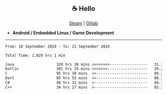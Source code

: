 <h2 align="center"> ☕ Hello </h2>

<p align="center">
  <a href="https://steamcommunity.com/id/Niforances/">Steam</a> |
  <a href="https://gitlab.com/niforances">Gitlab</a>
</p>

 - **Android / Embedded Linux / Game Development**

------

<!--START_SECTION:waka-->

```txt
From: 10 September 2020 - To: 21 September 2024

Total Time: 1,029 hrs 1 min

Java                   320 hrs 38 mins >>>>>>>>-----------------   31.16 %
Kotlin                 301 hrs 25 mins >>>>>>>------------------   29.29 %
C                      95 hrs 38 mins  >>-----------------------   09.29 %
Dart                   85 hrs 55 mins  >>-----------------------   08.35 %
C#                     48 hrs 32 mins  >------------------------   04.72 %
C++                    34 hrs 27 mins  >------------------------   03.35 %
```

<!--END_SECTION:waka-->
